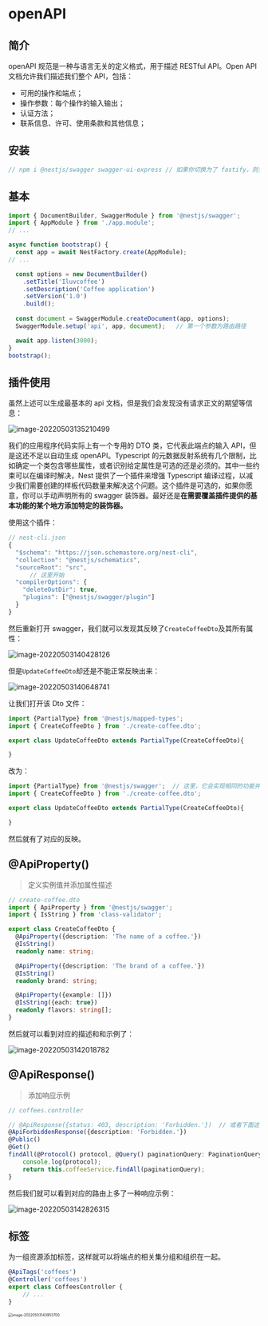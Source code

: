 # openAPI

## 简介

openAPI 规范是一种与语言无关的定义格式，用于描述 RESTful API。Open API 文档允许我们描述我们整个 API，包括：

- 可用的操作和端点；
- 操作参数：每个操作的输入输出；
- 认证方法；
- 联系信息、许可、使用条款和其他信息；

## 安装

```typescript
// npm i @nestjs/swagger swagger-ui-express // 如果你切换为了 fastify，则安装 fastify-swagger
```

## 基本

```typescript
import { DocumentBuilder, SwaggerModule } from '@nestjs/swagger';
import { AppModule } from './app.module';
// ...

async function bootstrap() {
  const app = await NestFactory.create(AppModule);
// ...

  const options = new DocumentBuilder()
    .setTitle('Iluvcoffee')
    .setDescription('Coffee application')
    .setVersion('1.0')
    .build();
  
  const document = SwaggerModule.createDocument(app, options);
  SwaggerModule.setup('api', app, document);   // 第一个参数为路由路径

  await app.listen(3000);
}
bootstrap();
```

## 插件使用

虽然上述可以生成最基本的 api 文档，但是我们会发现没有请求正文的期望等信息：

![image-20220503135210499](https://oss.justin3go.com/blogs/image-20220503135210499.png)

我们的应用程序代码实际上有一个专用的 DTO 类，它代表此端点的输入 API，但是这还不足以自动生成 openAPI。Typescript 的元数据反射系统有几个限制，比如确定一个类包含哪些属性，或者识别给定属性是可选的还是必须的。其中一些约束可以在编译时解决，Nest 提供了一个插件来增强 Typescript 编译过程，以减少我们需要创建的样板代码数量来解决这个问题。这个插件是可选的，如果你愿意，你可以手动声明所有的 swagger 装饰器。最好还是**在需要覆盖插件提供的基本功能的某个地方添加特定的装饰器。**

使用这个插件：

```typescript
// nest-cli.json
{
  "$schema": "https://json.schemastore.org/nest-cli",
  "collection": "@nestjs/schematics",
  "sourceRoot": "src",
      // 这里开始
  "compilerOptions": {
    "deleteOutDir": true,
    "plugins": ["@nestjs/swagger/plugin"]
  }
}
```

然后重新打开 swagger，我们就可以发现其反映了`CreateCoffeeDto`及其所有属性：

![image-20220503140428126](https://oss.justin3go.com/blogs/image-20220503140428126.png)

但是`UpdateCoffeeDto`却还是不能正常反映出来：

![image-20220503140648741](https://oss.justin3go.com/blogs/image-20220503140648741.png)

让我们打开该 Dto 文件：

```typescript
import {PartialType} from '@nestjs/mapped-types';
import { CreateCoffeeDto } from './create-coffee.dto';

export class UpdateCoffeeDto extends PartialType(CreateCoffeeDto){

}
```

改为：

```typescript
import {PartialType} from '@nestjs/swagger';  // 这里，它会实现相同的功能并且将每个属性标记会可选的。
import { CreateCoffeeDto } from './create-coffee.dto';

export class UpdateCoffeeDto extends PartialType(CreateCoffeeDto){

}
```

然后就有了对应的反映。

## @ApiProperty()

> 定义实例值并添加属性描述

```typescript
// create-coffee.dto
import { ApiProperty } from '@nestjs/swagger';
import { IsString } from 'class-validator';

export class CreateCoffeeDto {
  @ApiProperty({description: 'The name of a coffee.'})
  @IsString()
  readonly name: string;

  @ApiProperty({description: 'The brand of a coffee.'})
  @IsString()
  readonly brand: string;

  @ApiProperty({example: []})
  @IsString({each: true})
  readonly flavors: string[];
}
```

然后就可以看到对应的描述和和示例了：

![image-20220503142018782](https://oss.justin3go.com/blogs/image-20220503142018782.png)

## @ApiResponse()

> 添加响应示例

```typescript
// coffees.controller

// @ApiResponse({status: 403, description: 'Forbidden.'})  // 或者下面这种
@ApiForbiddenResponse({description: 'Forbidden.'})
@Public()
@Get()
findAll(@Protocol() protocol, @Query() paginationQuery: PaginationQueryDto) {
    console.log(protocol);
    return this.coffeeService.findAll(paginationQuery);
}
```

然后我们就可以看到对应的路由上多了一种响应示例：

![image-20220503142826315](https://oss.justin3go.com/blogs/image-20220503142826315.png)

## 标签

为一组资源添加标签，这样就可以将端点的相关集分组和组织在一起。

```typescript
@ApiTags('coffees')
@Controller('coffees')
export class CoffeesController {
	// ...
}
```

<img src="https://oss.justin3go.com/blogs/image-20220503143953700.png" alt="image-20220503143953700" style="zoom:50%;" />



